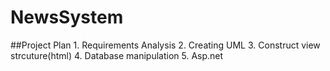 # NewsSystem

##Project Plan
	1. Requirements Analysis
	2. Creating UML
	3. Construct view strcuture(html)
	4. Database manipulation
	5. Asp.net
